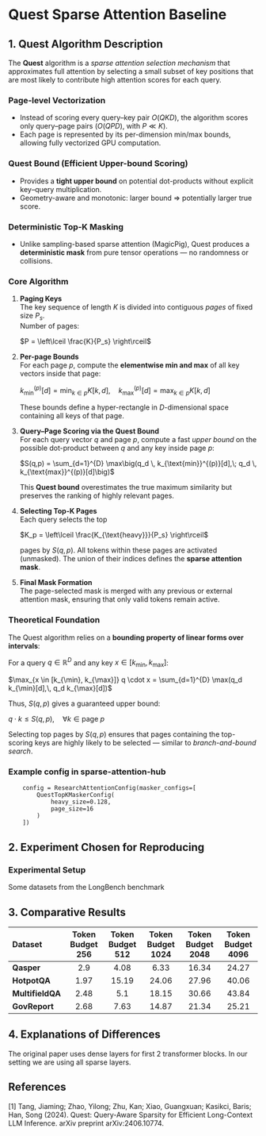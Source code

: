 # Quest Sparse Attention Baseline

## 1. Quest Algorithm Description
The **Quest** algorithm is a *sparse attention selection mechanism* that approximates full attention by selecting a small subset of key positions that are most likely to contribute high attention scores for each query.

### Page-level Vectorization
- Instead of scoring every query–key pair $O(QKD)$, the algorithm scores only query–page pairs ($O(QPD)$, with $P \ll K$).
- Each page is represented by its per-dimension min/max bounds, allowing fully vectorized GPU computation.

### Quest Bound (Efficient Upper-bound Scoring)
- Provides a **tight upper bound** on potential dot-products without explicit key–query multiplication.
- Geometry-aware and monotonic: larger bound ⇒ potentially larger true score.

### Deterministic Top-K Masking
- Unlike sampling-based sparse attention (MagicPig), Quest produces a **deterministic mask** from pure tensor operations — no randomness or collisions.

### Core Algorithm

1. **Paging Keys**  
   The key sequence of length $K$ is divided into contiguous *pages* of fixed size $P_s$.  
   Number of pages:

   $P = \left\lceil \frac{K}{P_s} \right\rceil$

3. **Per-page Bounds**  
   For each page $p$, compute the **elementwise min and max** of all key vectors inside that page:

   $k_{\text{min}}^{(p)}[d] = \min_{k \in p} K[k, d], \quad k_{\text{max}}^{(p)}[d] = \max_{k \in p} K[k, d]$
   
   These bounds define a hyper-rectangle in $D$-dimensional space containing all keys of that page.

4. **Query–Page Scoring via the Quest Bound**  
   For each query vector $q$ and page $p$, compute a fast *upper bound* on the possible dot-product between $q$ and any key inside page $p$:

   $S(q,p) = \sum_{d=1}^{D} \max\big(q_d \, k_{\text{min}}^{(p)}[d],\; q_d \, k_{\text{max}}^{(p)}[d]\big)$

   This **Quest bound** overestimates the true maximum similarity but preserves the ranking of highly relevant pages.

5. **Selecting Top-K Pages**  
   Each query selects the top

   $K_p = \left\lceil \frac{K_{\text{heavy}}}{P_s} \right\rceil$

   pages by $S(q,p)$. All tokens within these pages are activated (unmasked). The union of their indices defines the **sparse attention mask**.

6. **Final Mask Formation**  
   The page-selected mask is merged with any previous or external attention mask, ensuring that only valid tokens remain active.

### Theoretical Foundation

The Quest algorithm relies on a **bounding property of linear forms over intervals**:

For a query $q \in \mathbb{R}^D$ and any key $x \in [k_{\min}, k_{\max}]$:

$\max_{x \in [k_{\min}, k_{\max}]} q \cdot x = \sum_{d=1}^{D} \max(q_d k_{\min}[d],\, q_d k_{\max}[d])$

Thus, $S(q,p)$ gives a guaranteed upper bound:

$q \cdot k \le S(q,p), \quad \forall k \in \text{page } p$

Selecting top pages by $S(q,p)$ ensures that pages containing the top-scoring keys are highly likely to be selected — similar to *branch-and-bound search*.


### Example config in sparse-attention-hub
```
    config = ResearchAttentionConfig(masker_configs=[
        QuestTopKMaskerConfig(
            heavy_size=0.128,
            page_size=16
        )
    ])
```

## 2. Experiment Chosen for Reproducing
### Experimental Setup
Some datasets from the LongBench benchmark

## 3. Comparative Results

| Dataset | Token Budget 256 | Token Budget 512 | Token Budget 1024 | Token Budget 2048 | Token Budget 4096 |
|:--------|:---------------:|:---------------:|:---------------:|:---------------:|:---------------:|
| **Qasper** | 2.9 | 4.08 | 6.33 | 16.34 | 24.27 |
| **HotpotQA** | 1.97 | 15.19 | 24.06 | 27.96 | 40.06 |
| **MultifieldQA** | 2.48 | 5.1 | 18.15 | 30.66 | 43.84 |
| **GovReport** | 2.68 | 7.63 | 14.87 | 21.34 | 25.21 |

## 4. Explanations of Differences
The original paper uses dense layers for first 2 transformer blocks. In our setting we are using all sparse layers.

## References
[1] Tang, Jiaming; Zhao, Yilong; Zhu, Kan; Xiao, Guangxuan; Kasikci, Baris; Han, Song (2024). Quest: Query-Aware Sparsity for Efficient Long-Context LLM Inference. arXiv preprint arXiv:2406.10774.
